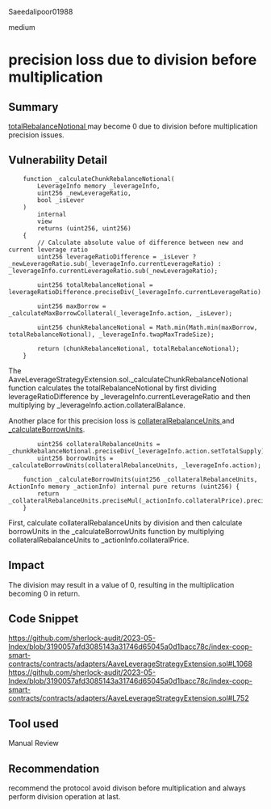 Saeedalipoor01988

medium

# precision loss due to division before multiplication

## Summary
[totalRebalanceNotional ](https://github.com/sherlock-audit/2023-05-Index/blob/3190057afd3085143a31746d65045a0d1bacc78c/index-coop-smart-contracts/contracts/adapters/AaveLeverageStrategyExtension.sol#L1068)may become 0 due to division before multiplication precision issues.

## Vulnerability Detail
```solidity
    function _calculateChunkRebalanceNotional(
        LeverageInfo memory _leverageInfo,
        uint256 _newLeverageRatio,
        bool _isLever
    )
        internal
        view
        returns (uint256, uint256)
    {
        // Calculate absolute value of difference between new and current leverage ratio
        uint256 leverageRatioDifference = _isLever ? _newLeverageRatio.sub(_leverageInfo.currentLeverageRatio) : _leverageInfo.currentLeverageRatio.sub(_newLeverageRatio);

        uint256 totalRebalanceNotional = leverageRatioDifference.preciseDiv(_leverageInfo.currentLeverageRatio).preciseMul(_leverageInfo.action.collateralBalance);

        uint256 maxBorrow = _calculateMaxBorrowCollateral(_leverageInfo.action, _isLever);

        uint256 chunkRebalanceNotional = Math.min(Math.min(maxBorrow, totalRebalanceNotional), _leverageInfo.twapMaxTradeSize);

        return (chunkRebalanceNotional, totalRebalanceNotional);
    }
```
The AaveLeverageStrategyExtension.sol._calculateChunkRebalanceNotional function calculates the totalRebalanceNotional by first dividing leverageRatioDifference by _leverageInfo.currentLeverageRatio and then multiplying by _leverageInfo.action.collateralBalance. 

Another place for this precision loss is [collateralRebalanceUnits ](https://github.com/sherlock-audit/2023-05-Index/blob/3190057afd3085143a31746d65045a0d1bacc78c/index-coop-smart-contracts/contracts/adapters/AaveLeverageStrategyExtension.sol#L752) and [_calculateBorrowUnits](https://github.com/sherlock-audit/2023-05-Index/blob/3190057afd3085143a31746d65045a0d1bacc78c/index-coop-smart-contracts/contracts/adapters/AaveLeverageStrategyExtension.sol#L1127).

```solidity
        uint256 collateralRebalanceUnits = _chunkRebalanceNotional.preciseDiv(_leverageInfo.action.setTotalSupply);
        uint256 borrowUnits = _calculateBorrowUnits(collateralRebalanceUnits, _leverageInfo.action);

    function _calculateBorrowUnits(uint256 _collateralRebalanceUnits, ActionInfo memory _actionInfo) internal pure returns (uint256) {
        return _collateralRebalanceUnits.preciseMul(_actionInfo.collateralPrice).preciseDiv(_actionInfo.borrowPrice);
    }
```

First, calculate collateralRebalanceUnits by division and then calculate borrowUnits in the _calculateBorrowUnits function by multiplying collateralRebalanceUnits to _actionInfo.collateralPrice.

## Impact
The division may result in a value of 0, resulting in the multiplication becoming 0 in return.

## Code Snippet
https://github.com/sherlock-audit/2023-05-Index/blob/3190057afd3085143a31746d65045a0d1bacc78c/index-coop-smart-contracts/contracts/adapters/AaveLeverageStrategyExtension.sol#L1068
https://github.com/sherlock-audit/2023-05-Index/blob/3190057afd3085143a31746d65045a0d1bacc78c/index-coop-smart-contracts/contracts/adapters/AaveLeverageStrategyExtension.sol#L752

## Tool used
Manual Review

## Recommendation
recommend the protocol avoid divison before multiplication and always perform division operation at last.